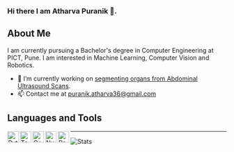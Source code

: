 ### Hi there I am Atharva Puranik 👋.

<!--
**ath2212/ath2212** is a ✨ _special_ ✨ repository because its `README.md` (this file) appears on your GitHub profile.

Here are some ideas to get you started:

- 🔭 I’m currently working on ...
- 🌱 I’m currently learning ...
- 👯 I’m looking to collaborate on ...
- 🤔 I’m looking for help with ...
- 💬 Ask me about ...
- 📫 How to reach me: ...
- 😄 Pronouns: ...
- ⚡ Fun fact: ...
-->
## About Me
I am currently pursuing a Bachelor's degree in Computer Engineering at PICT, Pune. I am interested in Machine Learning, Computer Vision and Robotics.

- 🔭 I’m currently working on [segmenting organs from Abdominal Ultrasound Scans][AUS_Segmentation].
- 📫 Contact me at puranik.atharva36@gmail.com 

## Languages and Tools
<img align="left" alt="Python" width="26px" src="https://user-images.githubusercontent.com/56021889/148019062-2700436e-2765-46bd-aaac-5241c4d478b5.jpg" />
<img align="left" alt="Tensorflow" width="26px" src="https://user-images.githubusercontent.com/56021889/148018586-0c407039-d43d-4759-b54c-7acf20267692.png" />
<img align="left" alt="C++" width="26px" src="https://user-images.githubusercontent.com/56021889/148019127-a543807d-a4c1-433d-83d4-804b5887ef06.png" />
<img align="left" alt="Numpy" width="26px" src="https://user-images.githubusercontent.com/56021889/148019199-ff30f559-85c1-47c6-b2dc-8a9e83ac4bfc.png" />
<img align="left" alt="Pandas" width="26px" src="https://user-images.githubusercontent.com/56021889/148019236-4abdf51c-91a2-4a98-a0b2-b0af786c9d3c.png" />

----

<img align="left" alt="Stats" src="https://github-readme-stats.vercel.app/api?username=ath2212&show_icons=true&hide_border=true" />

<br />

[AUS_Segmentation]: https://github.com/ath2212/Abdominal-Ultrasound-Segmentation
